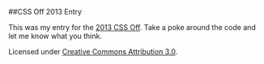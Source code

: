 ##CSS Off 2013 Entry

This was my entry for the [2013 CSS Off](http://ums.sc/cssoff/). Take a poke around the code and let me know what you think.

Licensed under [Creative Commons Attribution 3.0](https://creativecommons.org/licenses/by/3.0/).